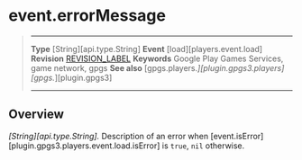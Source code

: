 # event.errorMessage

> --------------------- ------------------------------------------------------------------------------------------
> __Type__              [String][api.type.String]
> __Event__             [load][players.event.load]
> __Revision__          [REVISION_LABEL](REVISION_URL)
> __Keywords__          Google Play Games Services, game network, gpgs
> __See also__          [gpgs.players.*][plugin.gpgs3.players]
>                       [gpgs.*][plugin.gpgs3]
> --------------------- ------------------------------------------------------------------------------------------

## Overview

_[String][api.type.String]._ Description of an error when [event.isError][plugin.gpgs3.players.event.load.isError] is `true`, `nil` otherwise.